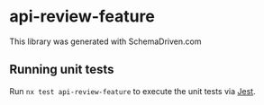 
# api-review-feature

This library was generated with SchemaDriven.com

## Running unit tests

Run `nx test api-review-feature` to execute the unit tests via [Jest](https://jestjs.io).

